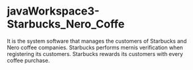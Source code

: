 # javaWorkspace3-Starbucks_Nero_Coffe
It is the system software that manages the customers of Starbucks and Nero coffee companies. Starbucks performs mernis verification when registering its customers. Starbucks rewards its customers with every coffee purchase.
